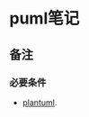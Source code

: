 # puml笔记

## 备注
### 必要条件
- [plantuml](https://marketplace.visualstudio.com/items?itemName=jebbs.plantuml).

